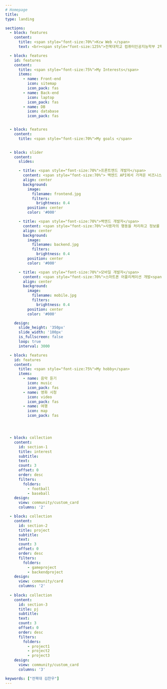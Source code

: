 ```yaml
---
# Homepage
title:
type: landing

sections:
  - block: features
    content:
      title: <span style="font-size:70%">Kcw Web </span>
      text: <br><span style="font-size:125%">전북대학교 컴퓨터인공지능학부 2학년 김찬우의 홈페이지에 오신 것을 환영합니다.</span> <br><br>

  - block: features
    id: features
    content:
      title: <span style="font-size:75%">My Interests</span>
      items:
        - name: Front-end
          icon: sitemap
          icon_pack: fas
        - name: Back-end
          icon: laptop
          icon_pack: fas
        - name: DB
          icon: database
          icon_pack: fas


  - block: features
    content:
      title: <span style="font-size:70%">My goals </span>

        
  - block: slider
    content:
      slides:

      - title: <span style="font-size:70%">프론트엔드 개발자</span>
        content: <span style="font-size:70%"> 백엔드 API에서 가져온 비즈니스 로직 구성과 UI를 작업하는 개발자 </span>
        align: center
        background:
          image:
            filename: frontend.jpg
            filters:
              brightness: 0.4
          position: center
          color: '#000'

      - title: <span style="font-size:70%">백엔드 개발자</span>
        content: <span style="font-size:70%">사용자의 행동을 처리하고 정보를 저장,관리하는 개발자<span style="font-size:70%">
        align: center
        background:
          image:
            filename: backend.jpg
            filters:
              brightness: 0.4
          position: center
          color: '#000'

      - title: <span style="font-size:70%">모바일 개발자</span>
        content: <span style="font-size:70%">스마트폰 어플리케이션 개발<span style="font-size:70%">
        align: center
        background:
          image:
            filename: mobile.jpg
            filters:
              brightness: 0.4
          position: center
          color: '#000'

    design:
      slide_height: '350px'
      slide_width: '100px'
      is_fullscreen: false
      loop: true
      interval: 3000

  - block: features
    id: features
    content:
      title: <span style="font-size:75%">My hobby</span>
      items:
        - name: 음악 듣기
          icon: music
          icon_pack: fas
        - name: 영화 시청
          icon: video
          icon_pack: fas
        - name: 여행
          icon: map
          icon_pack: fas




  - block: collection
    content:
      id: section-1
      title: interest
      subtitle:
      text:
      count: 3
      offset: 0
      order: desc
      filters:
        folders:
          - football
          - baseball
    design:
      view: community/custom_card
      columns: '2'

  - block: collection
    content:
      id: section-2
      title: project
      subtitle:
      text:
      count: 3
      offset: 0
      order: desc
      filters:
        folders:
          - gameproject
          - backendproject
    design:
      view: community/card
      columns: '2'
  
  - block: collection
    content:
      id: section-3
      title: pj
      subtitle:
      text:
      count: 3
      offset: 0
      order: desc
      filters:
        folders:
          - project1
          - project2
          - project3
    design:
      view: community/custom_card
      columns: '3'

keywords: ["전북대 김찬우"]
---
```

